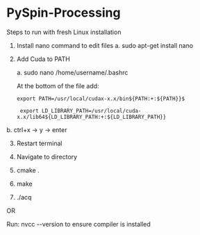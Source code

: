 # PySpin-Processing

Steps to run with fresh Linux installation


1. Install nano command to edit files
  a. sudo apt-get install nano

2. Add Cuda to PATH

    a.   sudo nano /home/username/.bashrc

      At the bottom of the file add:
  
       export PATH=/usr/local/cudax-x.x/bin${PATH:+:${PATH}}$
  
        export LD_LIBRARY_PATH=/usr/local/cuda-x.x/lib64${LD_LIBRARY_PATH:+:${LD_LIBRARY_PATH}} 
 
  b. ctrl+x -> y -> enter

3. Restart terminal

4. Navigate to directory

5. cmake .

6. make

7. ./acq

OR

Run: nvcc --version to ensure compiler is installed
